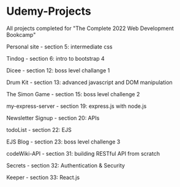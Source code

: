 # Udemy-Projects
 All projects completed for "The Complete 2022 Web Development Bookcamp"

Personal site - section 5: intermediate css

Tindog - section 6: intro to bootstrap 4

Dicee - section 12: boss level challange 1

Drum Kit - section 13: advanced javascript and DOM manipulation

The Simon Game - section 15: boss level challenge 2

my-express-server - section 19: express.js with node.js 

Newsletter Signup - section 20: APIs

todoList - section 22: EJS

EJS Blog - section 23: boss level challenge 3

codeWiki-API - section 31: building RESTful API from scratch

Secrets - section 32: Authentication & Security

Keeper - section 33: React.js



